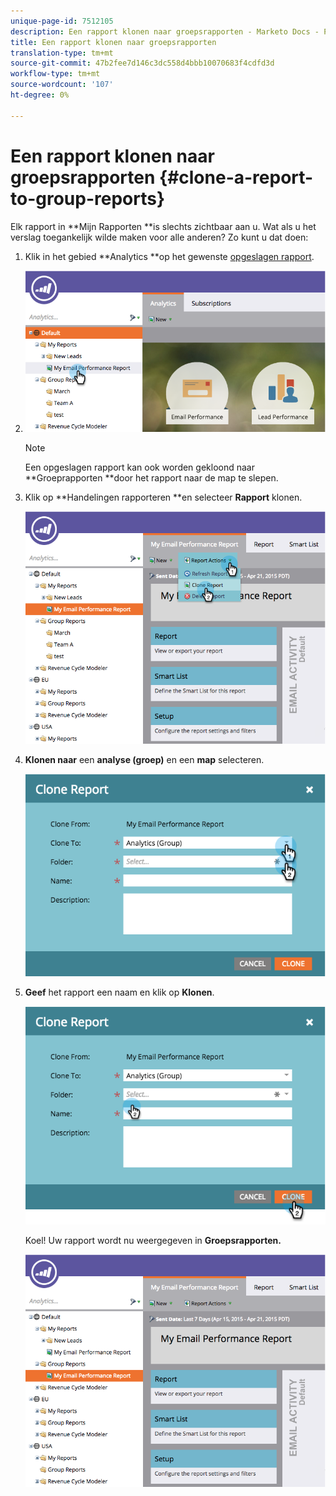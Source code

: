 ```yaml
---
unique-page-id: 7512105
description: Een rapport klonen naar groepsrapporten - Marketo Docs - Productdocumentatie
title: Een rapport klonen naar groepsrapporten
translation-type: tm+mt
source-git-commit: 47b2fee7d146c3dc558d4bbb10070683f4cdfd3d
workflow-type: tm+mt
source-wordcount: '107'
ht-degree: 0%

---
```



# Een rapport klonen naar groepsrapporten {#clone-a-report-to-group-reports}

Elk rapport in **Mijn Rapporten **is slechts zichtbaar aan u. Wat als u het verslag toegankelijk wilde maken voor alle anderen? Zo kunt u dat doen:

1. Klik in het gebied **Analytics **op het gewenste [opgeslagen rapport](../../../../product-docs/reporting/basic-reporting/creating-reports/save-a-report.md).
1. ![](assets/image2015-4-21-11-3a25-3a54.png)

   >[!NOTE]
   >
   >Een opgeslagen rapport kan ook worden gekloond naar **Groeprapporten **door het rapport naar de map te slepen.

1. Klik op **Handelingen rapporteren **en selecteer **Rapport** klonen.

   ![](assets/image2015-4-21-11-3a29-3a32.png)

1. **Klonen naar** een **analyse (groep)** en een **map** selecteren.

   ![](assets/image2015-4-21-11-3a32-3a0.png)

1. **Geef** het rapport een naam en klik op **Klonen**.

   ![](assets/image2015-4-21-11-3a33-3a11.png)

   Koel! Uw rapport wordt nu weergegeven in **Groepsrapporten.**

   ![](assets/image2015-4-21-11-3a37-3a25.png)

